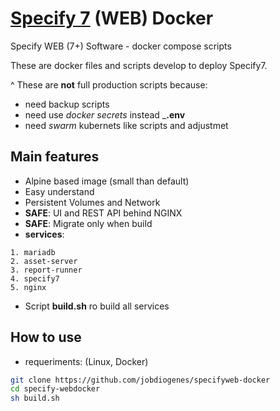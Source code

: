 # [Specify 7](https://www.specifysoftware.org/products/specify-7/) (WEB) Docker 
Specify WEB (7+) Software - docker compose scripts

These are docker files and scripts develop to deploy Specify7.

^ These are __not__ full production scripts because:
- need backup scripts
- need use _docker secrets_ instead ___.env__ 
- need _swarm_ kubernets like scripts and adjustmet 

## Main features

- Alpine based image (small than default)
- Easy understand
- Persistent Volumes and Network
- __SAFE__: UI and REST API behind NGINX
- __SAFE__: Migrate only when build
- __services__:
```
1. mariadb
2. asset-server
3. report-runner
4. specify7
5. nginx
```
- Script __build.sh__ ro build all services

## How to use

- requeriments: (Linux, Docker)

```bash
git clone https://github.com/jobdiogenes/specifyweb-docker
cd specify-webdocker
sh build.sh
```
